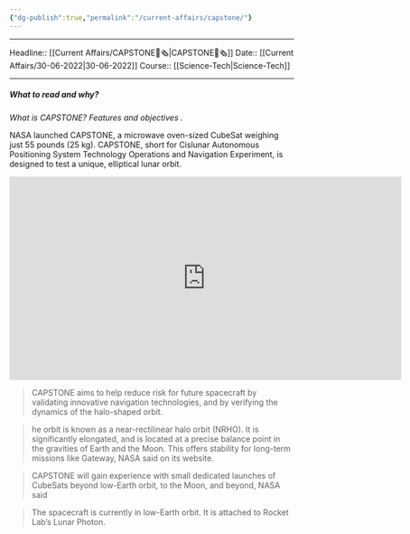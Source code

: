 ```yaml
---
{"dg-publish":true,"permalink":"/current-affairs/capstone/"}
---
```


----
Headline:: [[Current Affairs/CAPSTONE📰🗞️\|CAPSTONE📰🗞️]]
Date:: [[Current Affairs/30-06-2022\|30-06-2022]]
Course:: [[Science-Tech\|Science-Tech]] 

----
##### What to read and why? 


_What is CAPSTONE? Features and objectives ._

NASA launched CAPSTONE, a microwave oven-sized CubeSat weighing just 55 pounds (25 kg). CAPSTONE, short for Cislunar Autonomous Positioning System Technology Operations and Navigation Experiment, is designed to test a unique, elliptical lunar orbit.

<iframe width="694" height="360" src="https://www.youtube.com/embed/JGx400xCDVY" title="CAPSTONE Launch to the Moon (Official NASA Broadcast)" frameborder="0" allow="accelerometer; autoplay; clipboard-write; encrypted-media; gyroscope; picture-in-picture" allowfullscreen></iframe>

>CAPSTONE aims to help reduce risk for future spacecraft by validating innovative navigation technologies, and by verifying the dynamics of the halo-shaped orbit.

>he orbit is known as a near-rectilinear halo orbit (NRHO). It is significantly elongated, and is located at a precise balance point in the gravities of Earth and the Moon. This offers stability for long-term missions like Gateway, NASA said on its website.

>CAPSTONE will gain experience with small dedicated launches of CubeSats beyond low-Earth orbit, to the Moon, and beyond, NASA said

>The spacecraft is currently in low-Earth orbit. It is attached to Rocket Lab’s Lunar Photon.

